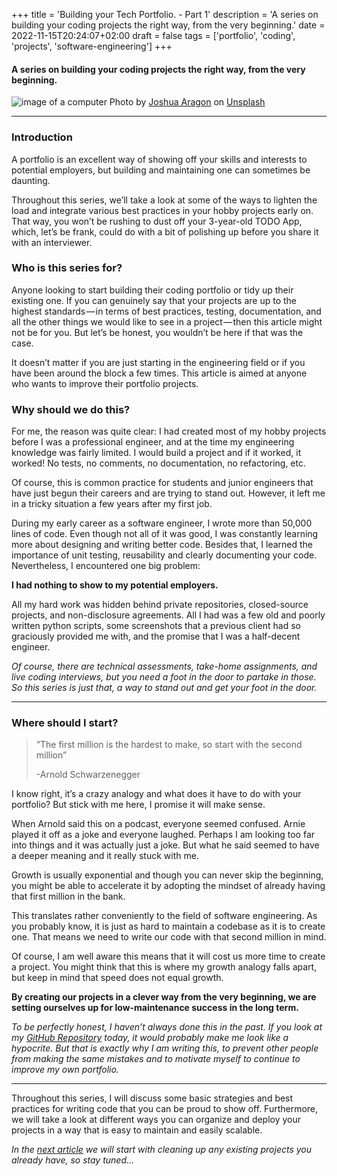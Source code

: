 +++
title = 'Building your Tech Portfolio. - Part 1'
description = 'A series on building your coding projects the right way, from the very beginning.'
date = 2022-11-15T20:24:07+02:00
draft = false
tags = ['portfolio', 'coding', 'projects', 'software-engineering']
+++
#### A series on building your coding projects the right way, from the very beginning.

![image of a computer](/images/coder-image.jpg)
Photo by [Joshua Aragon](https://unsplash.com/@goshua13?utm_content=creditCopyText&utm_medium=referral&utm_source=unsplash) on [Unsplash](https://unsplash.com/photos/turned-on-laptop-computer-BMnhuwFYr7w?utm_content=creditCopyText&utm_medium=referral&utm_source=unsplash)

---
### Introduction
A portfolio is an excellent way of showing off your skills and interests to potential employers, but building and maintaining one can sometimes be daunting.

Throughout this series, we’ll take a look at some of the ways to lighten the load and integrate various best practices in your hobby projects early on. That way, you won’t be rushing to dust off your 3-year-old TODO App, which, let’s be frank, could do with a bit of polishing up before you share it with an interviewer.

### Who is this series for?
Anyone looking to start building their coding portfolio or tidy up their existing one. If you can genuinely say that your projects are up to the highest standards — in terms of best practices, testing, documentation, and all the other things we would like to see in a project — then this article might not be for you. But let’s be honest, you wouldn’t be here if that was the case.

It doesn’t matter if you are just starting in the engineering field or if you have been around the block a few times. This article is aimed at anyone who wants to improve their portfolio projects.

### Why should we do this?
For me, the reason was quite clear: I had created most of my hobby projects before I was a professional engineer, and at the time my engineering knowledge was fairly limited. I would build a project and if it worked, it worked! No tests, no comments, no documentation, no refactoring, etc.

Of course, this is common practice for students and junior engineers that have just begun their careers and are trying to stand out. However, it left me in a tricky situation a few years after my first job.

During my early career as a software engineer, I wrote more than 50,000 lines of code. Even though not all of it was good, I was constantly learning more about designing and writing better code. Besides that, I learned the importance of unit testing, reusability and clearly documenting your code. Nevertheless, I encountered one big problem:

**I had nothing to show to my potential employers.**

All my hard work was hidden behind private repositories, closed-source projects, and non-disclosure agreements. All I had was a few old and poorly written python scripts, some screenshots that a previous client had so graciously provided me with, and the promise that I was a half-decent engineer.

*Of course, there are technical assessments, take-home assignments, and live coding interviews, but you need a foot in the door to partake in those. 
So this series is just that, a way to stand out and get your foot in the door.*

---
### Where should I start?
> “The first million is the hardest to make, so start with the second million” 
>
> -Arnold Schwarzenegger

I know right, it’s a crazy analogy and what does it have to do with your portfolio? But stick with me here, I promise it will make sense.

When Arnold said this on a podcast, everyone seemed confused. Arnie played it off as a joke and everyone laughed. Perhaps I am looking too far into things and it was actually just a joke. But what he said seemed to have a deeper meaning and it really stuck with me.

Growth is usually exponential and though you can never skip the beginning, you might be able to accelerate it by adopting the mindset of already having that first million in the bank.

This translates rather conveniently to the field of software engineering. As you probably know, it is just as hard to maintain a codebase as it is to create one. That means we need to write our code with that second million in mind.

Of course, I am well aware this means that it will cost us more time to create a project. You might think that this is where my growth analogy falls apart, but keep in mind that speed does not equal growth.

**By creating our projects in a clever way from the very beginning, we are setting ourselves up for low-maintenance success in the long term.**

*To be perfectly honest, I haven’t always done this in the past. If you look at my [GitHub Repository](https://github.com/webstradev) today, it would probably make me look like a hypocrite. But that is exactly why I am writing this, to prevent other people from making the same mistakes and to motivate myself to continue to improve my own portfolio.*

---

Throughout this series, I will discuss some basic strategies and best practices for writing code that you can be proud to show off. Furthermore, we will take a look at different ways you can organize and deploy your projects in a way that is easy to maintain and easily scalable.

*In the [next article](https://webstra.medium.com/building-your-tech-portfolio-one-step-at-a-time-part-2-4cb03673f51c) we will start with cleaning up any existing projects you already have, so stay tuned…*


